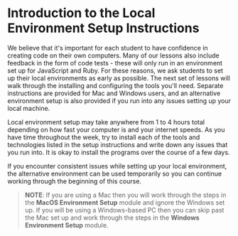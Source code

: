 # Introduction to the Local Environment Setup Instructions

We believe that it's important for each student to have confidence in creating code on their own
computers. Many of our lessons also include feedback in the form of code tests - these will only
run in an environment set up for JavaScript and Ruby. For these reasons, we ask students to set
up their local environments as early as possible. The next set of lessons will walk through the
installing and configuring the tools you'll need. Separate instructions are provided for Mac and
Windows users, and an alternative environment setup is also provided if you run into any issues
setting up your local machine.

Local environment setup may take anywhere from 1 to 4 hours total depending on how fast your
computer is and your internet speeds. As you have time throughout the week, try to install each of
the tools and technologies listed in the setup instructions and write down any issues that you run
into. It is okay to install the programs over the course of a few days. 

If you encounter consistent issues while setting up your local environment, the alternative environment can
be used temporarily so you can continue working through the beginning of this course.

> **NOTE**: If you are using a Mac then you will work through the steps in the **MacOS Environment Setup** module and ignore the Windows set up. If you will be using a Windows-based PC then you can skip past the Mac set up and work through the steps in the **Windows Environment Setup** module.